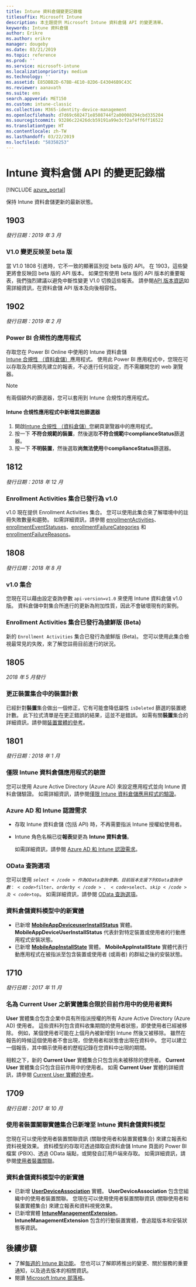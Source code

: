 ```yaml
---
title: Intune 資料倉儲變更記錄檔
titlesuffix: Microsoft Intune
description: 本主題提供 Microsoft Intune 資料倉儲 API 的變更清單。
keywords: Intune 資料倉儲
author: Erikre
ms.author: erikre
manager: dougeby
ms.date: 03/21/2019
ms.topic: reference
ms.prod: ''
ms.service: microsoft-intune
ms.localizationpriority: medium
ms.technology: ''
ms.assetid: E85DBB2D-67BB-4E10-82D6-E43046B9C43C
ms.reviewer: aanavath
ms.suite: ems
search.appverid: MET150
ms.custom: intune-classic
ms.collection: M365-identity-device-management
ms.openlocfilehash: d7d69c602471e8508744f2a00008294cbd335204
ms.sourcegitcommit: 93286c22426dcb59191a99e3cf2af4ff6ff16522
ms.translationtype: HT
ms.contentlocale: zh-TW
ms.lasthandoff: 03/22/2019
ms.locfileid: "58358253"
---
```

# <a name="change-log-for-the-intune-data-warehouse-api"></a>Intune 資料倉儲 API 的變更記錄檔

[!INCLUDE [azure_portal](./includes/azure_portal.md)]

保持 Intune 資料倉儲更新的最新狀態。

## <a name="1903"></a>1903
_發行日期：2019 年 3 月_

### <a name="v10-changes-reflecting-back-to-beta"></a>V1.0 變更反映至 beta 版
當 V1.0 1808 引進時，它不一致的顯著區別從 beta 版的 API。 在 1903，這些變更將會反映回 beta 版的 API 版本。 如果您有使用 beta 版的 API 版本的重要報表，我們強烈建議以避免中斷性變更 V1.0 切換這些報表。 請參閱[API 版本資訊](reports-api-url.md)如需詳細資訊，在資料倉儲 API 版本及向後相容性。 

## <a name="1902"></a>1902 
_發行日期：2019 年 2 月_

### <a name="power-bi-compliance-app"></a>Power BI 合規性的應用程式 

存取您在 Power BI Online 中使用的 Intune 資料倉儲[Intune 合規性 （資料倉儲）](https://app.powerbi.com/groups/me/getapps/services/Intune_dw_compliance)應用程式。 使用此 Power BI 應用程式中，您現在可以存取及共用預先建立的報表，不必進行任何設定，而不需離開您的 web 瀏覽器。 

> [!NOTE]
> 有兩個額外的篩選器，您可以套用到 Intune 合規性的應用程式。

#### <a name="add-additional-filters-to-the-intune-compliance-app"></a>Intune 合規性應用程式中新增其他篩選器
1. 開啟[Intune 合規性 （資料倉儲）](https://app.powerbi.com/groups/me/getapps/services/Intune_dw_compliance)您網頁瀏覽器中的應用程式。
2. 按一下 **不符合規範的裝置**，然後選取**不符合規範**中**complianceStatus**篩選器。 
3. 按一下 **不明裝置**，然後選取**尚無法使用**中**complianceStatus**篩選器。 

## <a name="1812"></a>1812 
_發行日期：2018 年 12 月_

### <a name="enrollment-activities-collection-released-to-v10"></a>Enrollment Activities 集合已發行為 v1.0 

v1.0 現在提供 Enrollment Activities 集合。 您可以使用此集合來了解環境中的註冊失敗數量和趨勢。 如需詳細資訊，請參閱 [enrollmentActivities](intune-data-warehouse-collections.md#enrollmentactivities)、[enrollmentEventStatuses](intune-data-warehouse-collections.md#enrollmenteventstatuses)、[enrollmentFailureCategories](intune-data-warehouse-collections.md#enrollmentfailurecategories) 和 [enrollmentFailureReasons](intune-data-warehouse-collections.md#enrollmentfailurereasons)。

## <a name="1808"></a>1808
_發行日期：2018 年 8 月_

### <a name="v10-collections"></a>v1.0 集合  

您現在可以藉由設定查詢參數 `api-version=v1.0` 來使用 Intune 資料倉儲 v1.0 版。 資料倉儲中對集合所進行的更新為附加性質，因此不會破壞現有的案例。

### <a name="enrollment-activities-collection-released-to-beta"></a>Enrollment Activities 集合已發行為搶鮮版 (Beta)

新的 `Enrollment Activities` 集合已發行為搶鮮版 (Beta)。 您可以使用此集合檢視最常見的失敗，來了解您註冊目前進行的狀況。 


## <a name="1805"></a>1805
_2018 年 5 月發行_

### <a name="correction-to-device-count-in-devices-collection"></a>更正**裝置**集合中的裝置計數 

已經針對**裝置**集合做出一個修正，它有可能會降低屬性 `isDeleted` 篩選的裝置總計數。 此下拉式清單是在更正錯誤的結果，這並不是錯誤。 如需有關**裝置**集合的詳細資訊，請參閱[裝置實體的參考](reports-ref-devices.md)。 


## <a name="1801"></a>1801
_發行日期：2018 年 1 月_

### <a name="intune-data-warehouse-application-only-authentication----1867540---"></a>僅限 Intune 資料倉儲應用程式的驗證 <!-- 1867540 -->

您可以使用 Azure Active Directory (Azure AD) 來設定應用程式並向 Intune 資料倉儲驗證。 如需詳細資訊，請參閱[僅限 Intune 資料倉儲應用程式的驗證](data-warehouse-app-only-auth.md)。

### <a name="azure-ad-and-intune-credential-requirements----2077525---"></a>Azure AD 和 Intune 認證需求 <!-- 2077525 -->

- 存取 Intune 資料倉儲 (包括 API) 時，不再需要指派 Intune 授權給使用者。
- Intune 角色名稱已從**報表**變更為 **Intune 資料倉儲**。 

    如需詳細資訊，請參閱 [Azure AD 和 Intune 認證需求](reports-api-url.md#azure-ad-and-intune-credential-requirements)。

### <a name="odata-query-options----2077711---"></a>OData 查詢選項 <!-- 2077711 -->

您可以使用 <code>$select</code> 作為 OData 查詢參數。 目前版本支援下列 OData 查詢參數：<code>$filter</code>、<code>$orderby</code>、<code>$select</code>、<code>$skip</code> 及 <code>$top</code>。 如需詳細資訊，請參閱 [OData 查詢選項](reports-api-url.md#odata-query-options)。

### <a name="new-entities-in-the-in-data-warehouse-data-model----2077804---"></a>資料倉儲資料模型中的新實體 <!-- 2077804 -->

 - 已新增 [**MobileAppDeviceuserInstallStatus**](reports-ref-application.md) 實體。 **MobileAppDeviceUserInstallStatus** 代表針對特定裝置或使用者的行動應用程式安裝狀態。
 - 已新增 [**MobileAppInstallState**](reports-ref-application.md#mobileappinstallstate) 實體。 **MobileAppInstallState** 實體代表行動應用程式在被指派至包含裝置或使用者 (或兩者) 的群組之後的安裝狀態。 

## <a name="1710"></a>1710
_發行日期：2017 年 11 月_

### <a name="a-new-entity-collection-named-current-user-is-limited-to-currently-active-user-data----1544273---"></a>名為 Current User 之新實體集合限於目前作用中的使用者資料 <!-- 1544273 -->

**User** 實體集合包含企業中具有所指派授權的所有 Azure Active Directory (Azure AD) 使用者。 這些資料列包含資料收集期間的使用者狀態，即使使用者已經被移除。 例如，某個使用者可能在上個月內被新增到 Intune 然後又被移除。 雖然在報告的時候這個使用者不會出現，但使用者和狀態會出現在資料中。 您可以建立一個報告，其中顯示使用者的歷程記錄在您資料中出現的期間。

相較之下，新的 **Current User** 實體集合只包含尚未被移除的使用者。 **Current User** 實體集合只包含目前作用中的使用者。 如需 **Current User** 實體的詳細資訊，請參閱 [Current User 實體的參考](reports-ref-current-user.md)。

## <a name="1709"></a>1709
_發行日期：2017 年 10 月_

### <a name="user-device-association-entity-collection-added-to-intune-data-warehouse-data-model----1187917---"></a>使用者裝置關聯實體集合已新增至 Intune 資料倉儲資料模型 <!-- 1187917 -->

您現在可以使用使用者裝置關聯資訊 (關聯使用者和裝置實體集合) 來建立報表和資料視覺效果。 資料模型的存取可透過擷取自資料倉儲 Intune 頁面的 Power BI 檔案 (PBIX)、透過 OData 端點，或開發自訂用戶端來存取。 如需詳細資訊，請參閱[使用者裝置關聯](reports-ref-user-device.md)。

### <a name="new-entities-in-the-in-data-warehouse-data-model----1479526--------"></a>資料倉儲資料模型中的新實體 <!-- 1479526 --><!-- -->

 - 已新增 [**UserDeviceAssociation**](reports-ref-user-device.md) 實體。 **UserDeviceAssociation** 包含您組織中的使用者裝置關聯。 您現在可以使用使用者裝置關聯資訊 (關聯使用者和裝置實體集合) 來建立報表和資料視覺效果。  
 - 已新增實體 [**IntuneManagementExtension**](reports-ref-intunemanagementextension.md)。 **IntuneManagementExtension** 包含的行動裝置實體，會追蹤版本和安裝狀態等資訊。

## <a name="next-steps"></a>後續步驟
 - 了解[每週的 Intune 新功能](whats-new.md)。 您也可以了解即將推出的變更、關於服務的重要通知，以及過去版本的相關資訊。
 - 閱讀 [Microsoft Intune 部落格](https://go.microsoft.com/fwlink/?LinkID=273882)。
